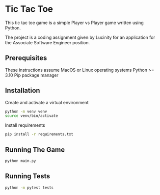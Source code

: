 # Tic Tac Toe

This tic tac toe game is a simple Player vs Player game written using Python.

The project is a coding assignment given by Lucinity for an application for the Associate Software Engineer position.

## Prerequisites

These instructions assume MacOS or Linux operating systems
Python >= 3.10
Pip package manager

## Installation

Create and activate a virtual environment

```zsh
python -m venv venv
source venv/bin/activate
```

Install requirements

```zsh
pip install -r requirements.txt
```

## Running The Game

```zsh
python main.py
```

## Running Tests

```zsh
python -m pytest tests
```
